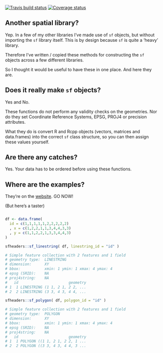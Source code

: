 
[![Travis build
status](https://travis-ci.com/dcooley/sfheaders.svg?branch=master)](https://travis-ci.com/dcooley/sfheaders)
[![Coverage
status](https://codecov.io/gh/dcooley/sfheaders/branch/master/graph/badge.svg)](https://codecov.io/github/dcooley/sfheaders?branch=master)

## Another spatial library?

Yep. In a few of my other libraries I’ve made use of `sf` objects, but
without importing the `sf` library itself. This is by design because
`sf` is quite a ‘heavy’ library.

Therefore I’ve written / copied these methods for constructing the `sf`
objects across a few different libraries.

So I thought it would be useful to have these in one place. And here
they are.

## Does it really make `sf` objects?

Yes and No. 

These functions do not perform any validity checks on the geometries.
Nor do they set Coordinate Reference Systems, EPSG, PROJ4 or precision
attributes.

What they do is convert R and Rcpp objects (vectors, matrices and
data.frames) into the correct `sf` class structure, so you can then
assign these values yourself.

## Are there any catches?

Yes. Your data has to be ordered before using these functions.

## Where are the examples?

They’re on the
[website](file:///Users/dave/Documents/github/sfheaders/docs/articles/examples.html).
GO NOW\!

(But here’s a taster)

``` r

df <- data.frame(
  id = c(1,1,1,1,1,2,2,2,2,2)
  , x = c(1,2,2,1,1,3,4,4,3,3)
  , y = c(1,1,2,2,1,3,3,4,4,3)
)

sfheaders::sf_linestring( df, linestring_id = "id" )

# Simple feature collection with 2 features and 1 field
# geometry type:  LINESTRING
# dimension:      XY
# bbox:           xmin: 1 ymin: 1 xmax: 4 ymax: 4
# epsg (SRID):    NA
# proj4string:    NA
#   id                       geometry
# 1  1 LINESTRING (1 1, 2 1, 2 2, ...
# 2  2 LINESTRING (3 3, 4 3, 4 4, ...

sfheaders::sf_polygon( df, polygon_id = "id" )

# Simple feature collection with 2 features and 1 field
# geometry type:  POLYGON
# dimension:      XY
# bbox:           xmin: 1 ymin: 1 xmax: 4 ymax: 4
# epsg (SRID):    NA
# proj4string:    NA
#   id                       geometry
# 1  1 POLYGON ((1 1, 2 1, 2 2, 1 ...
# 2  2 POLYGON ((3 3, 4 3, 4 4, 3 ...
```
